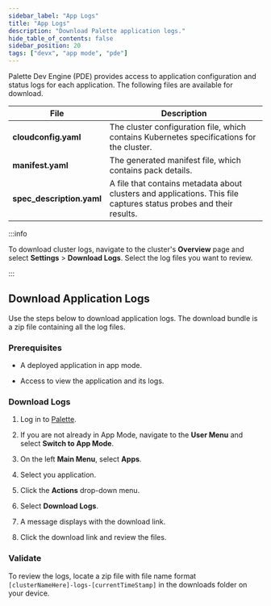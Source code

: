```yaml
---
sidebar_label: "App Logs"
title: "App Logs"
description: "Download Palette application logs."
hide_table_of_contents: false
sidebar_position: 20
tags: ["devx", "app mode", "pde"]
---
```


Palette Dev Engine (PDE) provides access to application configuration and status logs for each application. The following files are available for download.

| **File**                  | **Description**                                                                                                    |
| ------------------------- | ------------------------------------------------------------------------------------------------------------------ |
| **cloudconfig.yaml**      | The cluster configuration file, which contains Kubernetes specifications for the cluster.                          |
| **manifest.yaml**         | The generated manifest file, which contains pack details.                                                          |
| **spec_description.yaml** | A file that contains metadata about clusters and applications. This file captures status probes and their results. |

:::info

To download cluster logs, navigate to the cluster's **Overview** page and select **Settings** > **Download Logs**. Select the log files you want to review.

:::

## Download Application Logs

Use the steps below to download application logs. The download bundle is a zip file containing all the log files.

### Prerequisites

- A deployed application in app mode.

- Access to view the application and its logs.

### Download Logs

1. Log in to [Palette](https://console.spectrocloud.com).

2. If you are not already in App Mode, navigate to the **User Menu** and select **Switch to App Mode**.

3. On the left **Main Menu**, select **Apps**.

4. Select you application.

5. Click the **Actions** drop-down menu.

6. Select **Download Logs**.

7. A message displays with the download link.

8. Click the download link and review the files.

### Validate

To review the logs, locate a zip file with file name format `[clusterNameHere]-logs-[currentTimeStamp]` in the downloads folder on your device.
